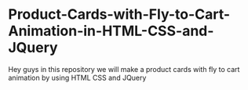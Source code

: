 # Product-Cards-with-Fly-to-Cart-Animation-in-HTML-CSS-and-JQuery
Hey guys in this repository we will make a product cards with fly to cart animation by using HTML CSS and JQuery
